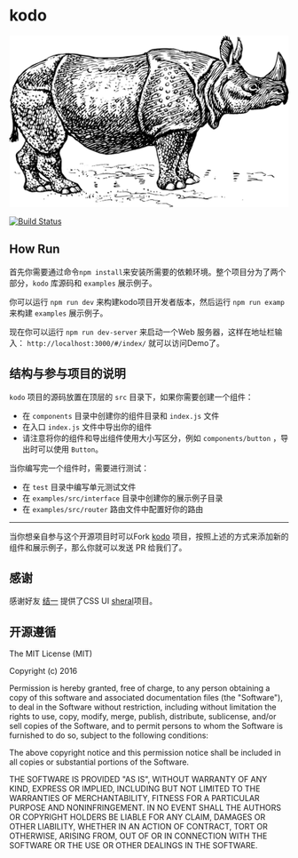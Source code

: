 # kodo

![](rhino.png)

[![Build Status](https://travis-ci.org/icepy/kodo.svg?branch=master)](https://travis-ci.org/icepy/kodo)

## How Run

首先你需要通过命令`npm install`来安装所需要的依赖环境。整个项目分为了两个部分，`kodo` 库源码和 `examples` 展示例子。

你可以运行 `npm run dev` 来构建kodo项目开发者版本，然后运行 `npm run examp` 来构建 `examples` 展示例子。

现在你可以运行 `npm run dev-server` 来启动一个Web 服务器，这样在地址栏输入： `http://localhost:3000/#/index/` 就可以访问Demo了。

## 结构与参与项目的说明

`kodo` 项目的源码放置在顶层的 `src` 目录下，如果你需要创建一个组件：

- 在 `components` 目录中创建你的组件目录和 `index.js` 文件
- 在入口 `index.js` 文件中导出你的组件
- 请注意将你的组件和导出组件使用大小写区分，例如 `components/button` ，导出时可以使用 `Button`。

当你编写完一个组件时，需要进行测试：

- 在 `test` 目录中编写单元测试文件
- 在 `examples/src/interface` 目录中创建你的展示例子目录
- 在 `examples/src/router` 路由文件中配置好你的路由 

-----

当你想亲自参与这个开源项目时可以Fork [kodo]() 项目，按照上述的方式来添加新的组件和展示例子，那么你就可以发送 PR 给我们了。

## 感谢

感谢好友 [结一](https://github.com/marvin1023) 提供了CSS UI [sheral](https://github.com/imweb/sheral)项目。

## 开源遵循

The MIT License (MIT)

Copyright (c) 2016

Permission is hereby granted, free of charge, to any person obtaining a copy
of this software and associated documentation files (the "Software"), to deal
in the Software without restriction, including without limitation the rights
to use, copy, modify, merge, publish, distribute, sublicense, and/or sell
copies of the Software, and to permit persons to whom the Software is
furnished to do so, subject to the following conditions:

The above copyright notice and this permission notice shall be included in all
copies or substantial portions of the Software.

THE SOFTWARE IS PROVIDED "AS IS", WITHOUT WARRANTY OF ANY KIND, EXPRESS OR
IMPLIED, INCLUDING BUT NOT LIMITED TO THE WARRANTIES OF MERCHANTABILITY,
FITNESS FOR A PARTICULAR PURPOSE AND NONINFRINGEMENT. IN NO EVENT SHALL THE
AUTHORS OR COPYRIGHT HOLDERS BE LIABLE FOR ANY CLAIM, DAMAGES OR OTHER
LIABILITY, WHETHER IN AN ACTION OF CONTRACT, TORT OR OTHERWISE, ARISING FROM,
OUT OF OR IN CONNECTION WITH THE SOFTWARE OR THE USE OR OTHER DEALINGS IN THE
SOFTWARE.
